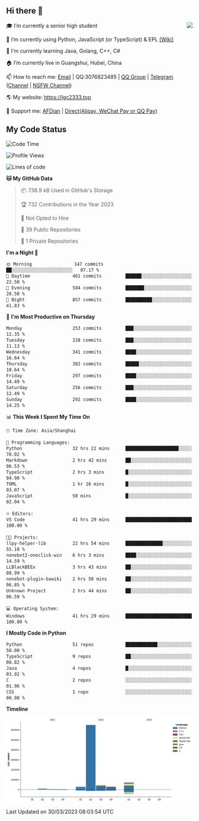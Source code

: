 ## Hi there 👋

<div width="50%">
<img align="right" src="https://readme.lgc2333.top/api?username=lgc2333&show_icons=true" />
</div>

🎓 I’m currently a senior high student

📝 I’m currently using Python, JavaScript (or TypeScript) & EPL [(Wiki)](https://en.wikipedia.org/wiki/Easy_Programming_Language)

📒 I'm currently learning Java, Golang, C++, C#

🏠 I’m currently live in Guangshui, Hubei, China

📫 How to reach me: [Email](mailto:lgc2333@126.com) | QQ:3076823485 | [QQ Group](https://jq.qq.com/?_wv=1027&k=ktwOHdU2) | [Telegram](https://t.me/@lgc2333) ([Channel](https://t.me/stu2333_pd) | [NSFW Channel](https://t.me/stu_collection))

🌎 My website: <https://lgc2333.top>

🤝 Support me: [AFDian](https://afdian.net/@lgc2333) | [Direct(Alipay, WeChat Pay or QQ Pay)](https://s2.loli.net/2022/02/03/MLqe53BjWOAhpcF.png)

## My Code Status

<!--START_SECTION:waka-->
![Code Time](http://img.shields.io/badge/Code%20Time-1%2C239%20hrs%2056%20mins-blue)

![Profile Views](http://img.shields.io/badge/Profile%20Views-2-blue)

![Lines of code](https://img.shields.io/badge/From%20Hello%20World%20I%27ve%20Written-835.4%20thousand%20lines%20of%20code-blue)

**🐱 My GitHub Data** 

> 📦 738.9 kB Used in GitHub's Storage 
 > 
> 🏆 732 Contributions in the Year 2023
 > 
> 🚫 Not Opted to Hire
 > 
> 📜 39 Public Repositories 
 > 
> 🔑 1 Private Repositories 
 > 
**I'm a Night 🦉** 

```text
🌞 Morning                147 commits         ██░░░░░░░░░░░░░░░░░░░░░░░   07.17 % 
🌆 Daytime                461 commits         ██████░░░░░░░░░░░░░░░░░░░   22.50 % 
🌃 Evening                584 commits         ███████░░░░░░░░░░░░░░░░░░   28.50 % 
🌙 Night                  857 commits         ██████████░░░░░░░░░░░░░░░   41.83 % 
```
📅 **I'm Most Productive on Thursday** 

```text
Monday                   253 commits         ███░░░░░░░░░░░░░░░░░░░░░░   12.35 % 
Tuesday                  228 commits         ███░░░░░░░░░░░░░░░░░░░░░░   11.13 % 
Wednesday                341 commits         ████░░░░░░░░░░░░░░░░░░░░░   16.64 % 
Thursday                 382 commits         █████░░░░░░░░░░░░░░░░░░░░   18.64 % 
Friday                   297 commits         ████░░░░░░░░░░░░░░░░░░░░░   14.49 % 
Saturday                 256 commits         ███░░░░░░░░░░░░░░░░░░░░░░   12.49 % 
Sunday                   292 commits         ████░░░░░░░░░░░░░░░░░░░░░   14.25 % 
```


📊 **This Week I Spent My Time On** 

```text
🕑︎ Time Zone: Asia/Shanghai

💬 Programming Languages: 
Python                   32 hrs 22 mins      ████████████████████░░░░░   78.02 % 
Markdown                 2 hrs 42 mins       ██░░░░░░░░░░░░░░░░░░░░░░░   06.53 % 
TypeScript               2 hrs 3 mins        █░░░░░░░░░░░░░░░░░░░░░░░░   04.98 % 
TOML                     1 hr 16 mins        █░░░░░░░░░░░░░░░░░░░░░░░░   03.07 % 
JavaScript               50 mins             █░░░░░░░░░░░░░░░░░░░░░░░░   02.04 % 

🔥 Editors: 
VS Code                  41 hrs 29 mins      █████████████████████████   100.00 % 

🐱‍💻 Projects: 
llpy-helper-lib          22 hrs 54 mins      ██████████████░░░░░░░░░░░   55.18 % 
nonebot2-oneclick-win    6 hrs 3 mins        ████░░░░░░░░░░░░░░░░░░░░░   14.59 % 
LLBlackBEEx              3 hrs 43 mins       ██░░░░░░░░░░░░░░░░░░░░░░░   08.99 % 
nonebot-plugin-bawiki    2 hrs 50 mins       ██░░░░░░░░░░░░░░░░░░░░░░░   06.85 % 
Unknown Project          2 hrs 44 mins       ██░░░░░░░░░░░░░░░░░░░░░░░   06.59 % 

💻 Operating System: 
Windows                  41 hrs 29 mins      █████████████████████████   100.00 % 
```

**I Mostly Code in Python** 

```text
Python                   51 repos            ████████████░░░░░░░░░░░░░   50.00 % 
TypeScript               9 repos             ██░░░░░░░░░░░░░░░░░░░░░░░   08.82 % 
Java                     4 repos             █░░░░░░░░░░░░░░░░░░░░░░░░   03.92 % 
C                        2 repos             ░░░░░░░░░░░░░░░░░░░░░░░░░   01.96 % 
CSS                      1 repo              ░░░░░░░░░░░░░░░░░░░░░░░░░   00.98 % 
```



**Timeline**

![Lines of Code chart](https://raw.githubusercontent.com/lgc2333/lgc2333/main/assets/bar_graph.png)


 Last Updated on 30/03/2023 08:03:54 UTC
<!--END_SECTION:waka-->
